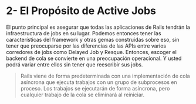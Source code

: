 # 2- El Propósito de Active Jobs

El punto principal es asegurar que todas las aplicaciones de Rails tendrán la infraestructura de jobs en su lugar. Podemos entonces tener las características del framework y otras gemas construidas sobre eso, sin tener que preocuparse por las diferencias de las APIs entre varios corredores de jobs como Delayed Job y Resque. Entonces, escoger el backend de cola se convierte en una preocupación operacional. Y usted podrá variar entre ellos sin tener que reescribir sus jobs.

> Rails viene de forma predeterminada con una implementación de cola asíncrona que ejecuta trabajos con un grupo de subprocesos en proceso. Los trabajos se ejecutarán de forma asíncrona, pero cualquier trabajo de la cola se eliminará al reiniciar.




